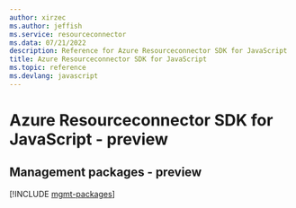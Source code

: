 ```yaml
---
author: xirzec
ms.author: jeffish
ms.service: resourceconnector
ms.data: 07/21/2022
description: Reference for Azure Resourceconnector SDK for JavaScript
title: Azure Resourceconnector SDK for JavaScript
ms.topic: reference
ms.devlang: javascript
---
```

# Azure Resourceconnector SDK for JavaScript - preview

## Management packages - preview
[!INCLUDE [mgmt-packages](resourceconnector-mgmt-index.md)]